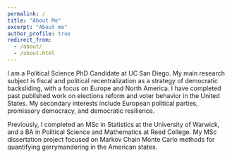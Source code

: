 ```yaml
---
permalink: /
title: "About Me"
excerpt: "About me"
author_profile: true
redirect_from: 
  - /about/
  - /about.html
---
```


I am a Political Science PhD Candidate at UC San Diego. My main research subject is fiscal and political recentralization as a strategy of democratic backsliding, with a focus on Europe and North America. I have completed past published work on elections reform and voter behavior in the United States. My secondary interests include European political parties, promissory democracy, and democratic resilience.

Previously, I completed an MSc in Statistics at the University of Warwick, and a BA in Political Science and Mathematics at Reed College. My MSc dissertation project focused on Markov Chain Monte Carlo methods for quantifying gerrymandering in the American states.

